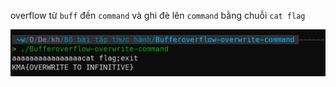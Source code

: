 overflow từ `buff` đến `command` và ghi đè lên `command` bằng chuỗi `cat flag`

![Alt text](image.png)